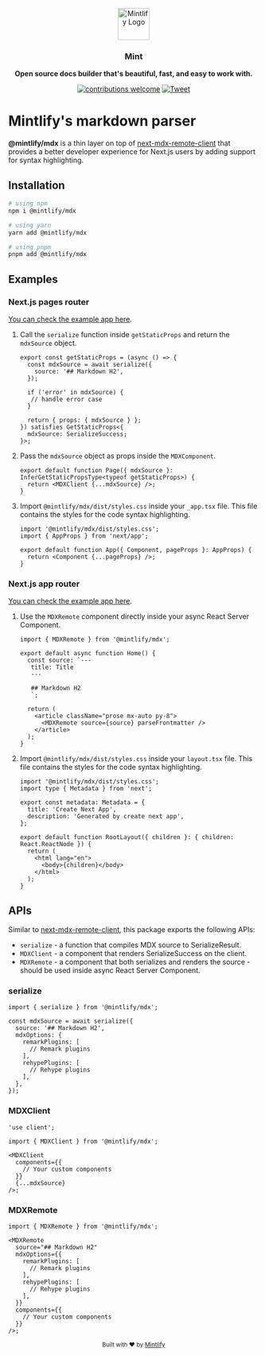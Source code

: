 <div align="center">
  <a href="https://mintlify.com">
    <img
      src="https://res.cloudinary.com/mintlify/image/upload/v1665385627/logo-rounded_zuk7q1.svg"
      alt="Mintlify Logo"
      height="64"
    />
  </a>
  <br />
  <p>
    <h3>
      <b>
        Mint
      </b>
    </h3>
  </p>
  <p>
    <b>
      Open source docs builder that's beautiful, fast, and easy to work with.
    </b>
  </p>
  <p>

[![contributions welcome](https://img.shields.io/badge/contributions-welcome-brightgreen?logo=github)](https://github.com/mintlify/mdx/issues) [![Tweet](https://img.shields.io/twitter/url?url=https%3A%2F%2Fmintlify.com%2F)](https://twitter.com/intent/tweet?url=&text=Check%20out%20%40mintlify)

  </p>
</div>

# Mintlify's markdown parser

**@mintlify/mdx** is a thin layer on top of [next-mdx-remote-client](https://github.com/ipikuka/next-mdx-remote-client) that provides a better developer experience for Next.js users by adding support for syntax highlighting.

## Installation

```bash
# using npm
npm i @mintlify/mdx

# using yarn
yarn add @mintlify/mdx

# using pnpm
pnpm add @mintlify/mdx
```

## Examples

### Next.js pages router

[You can check the example app here](https://github.com/mintlify/mdx/tree/main/examples/pages-router).

1. Call the `serialize` function inside `getStaticProps` and return the `mdxSource` object.

   ```tsx
   export const getStaticProps = (async () => {
     const mdxSource = await serialize({
       source: '## Markdown H2',
     });

     if ('error' in mdxSource) {
      // handle error case
     }

     return { props: { mdxSource } };
   }) satisfies GetStaticProps<{
     mdxSource: SerializeSuccess;
   }>;
   ```

2. Pass the `mdxSource` object as props inside the `MDXComponent`.

   ```tsx
   export default function Page({ mdxSource }: InferGetStaticPropsType<typeof getStaticProps>) {
     return <MDXClient {...mdxSource} />;
   }
   ```

3. Import `@mintlify/mdx/dist/styles.css` inside your `_app.tsx` file. This file contains the styles for the code syntax highlighting.

   ```tsx
   import '@mintlify/mdx/dist/styles.css';
   import { AppProps } from 'next/app';

   export default function App({ Component, pageProps }: AppProps) {
     return <Component {...pageProps} />;
   }
   ```

### Next.js app router

[You can check the example app here](https://github.com/mintlify/mdx/tree/main/examples/app-router).

1. Use the `MDXRemote` component directly inside your async React Server Component.

   ```tsx
   import { MDXRemote } from '@mintlify/mdx';

   export default async function Home() {
     const source: `---
      title: Title
      ---

      ## Markdown H2
      `;

     return (
       <article className="prose mx-auto py-8">
         <MDXRemote source={source} parseFrontmatter />
       </article>
     );
   }
   ```

2. Import `@mintlify/mdx/dist/styles.css` inside your `layout.tsx` file. This file contains the styles for the code syntax highlighting.

   ```tsx
   import '@mintlify/mdx/dist/styles.css';
   import type { Metadata } from 'next';

   export const metadata: Metadata = {
     title: 'Create Next App',
     description: 'Generated by create next app',
   };

   export default function RootLayout({ children }: { children: React.ReactNode }) {
     return (
       <html lang="en">
         <body>{children}</body>
       </html>
     );
   }
   ```

## APIs

Similar to [next-mdx-remote-client](https://github.com/ipikuka/next-mdx-remote-client), this package exports the following APIs:

- `serialize` - a function that compiles MDX source to SerializeResult.
- `MDXClient` - a component that renders SerializeSuccess on the client.
- `MDXRemote` - a component that both serializes and renders the source - should be used inside async React Server Component.

### serialize

```tsx
import { serialize } from '@mintlify/mdx';

const mdxSource = await serialize({
  source: '## Markdown H2',
  mdxOptions: {
    remarkPlugins: [
      // Remark plugins
    ],
    rehypePlugins: [
      // Rehype plugins
    ],
  },
});
```

### MDXClient

```tsx
'use client';

import { MDXClient } from '@mintlify/mdx';

<MDXClient
  components={{
    // Your custom components
  }}
  {...mdxSource}
/>;
```

### MDXRemote

```tsx
import { MDXRemote } from '@mintlify/mdx';

<MDXRemote
  source="## Markdown H2"
  mdxOptions={{
    remarkPlugins: [
      // Remark plugins
    ],
    rehypePlugins: [
      // Rehype plugins
    ],
  }}
  components={{
    // Your custom components
  }}
/>;
```

<div align="center">
  <p>
    <sub>
      Built with ❤︎ by
      <a href="https://mintlify.com">
        Mintlify
      </a>
    </sub>
  </p>
</div>
